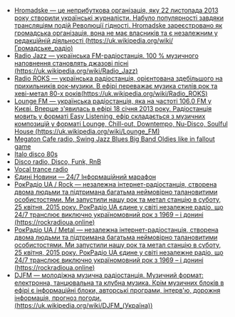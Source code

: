 * [Hromadske — це неприбуткова організація, яку 22 листопада 2013 року створили українські журналісти. Набуло популярності завдяки трансляціям подій Революції гідності. Hromadske зареєстровано як громадська організація, вона не має власників та є незалежним у редакційній діяльності (https://uk.wikipedia.org/wiki/Громадське_радіо)](http://[201:23b4:991a:634d:8359:4521:5576:15b7]/yggwave/radio/hromadske)
* [Radio Jazz — українська FM-радіостанція. 100 % музичного наповнення становлять джазові пісні (https://uk.wikipedia.org/wiki/Radio_Jazz)](http://[201:23b4:991a:634d:8359:4521:5576:15b7]/yggwave/radio/jazz)
* [Radio ROKS — українська радіостанція, орієнтована здебільшого на прихильників рок-музики. В ефірі переважає музика стилів рок та хеві-метал 80-х років(https://uk.wikipedia.org/wiki/Radio_ROKS)](http://[201:23b4:991a:634d:8359:4521:5576:15b7]/yggwave/radio/roks)
* [Lounge FM — українська радіостанція, яка на частоті 106.0 FM у Києві. Вперше з'явилась в ефірі 18 січня 2013 року. Радіостанція мовить у форматі Easy Listening, ефір складається з музичних композицій у форматі Lounge, Chill-out, Downtempo, Nu-Disco, Soulful House (https://uk.wikipedia.org/wiki/Lounge_FM)](http://[201:23b4:991a:634d:8359:4521:5576:15b7]/yggwave/radio/loungefm)
* [Megaton Cafe radio, Swing Jazz Blues Big Band Oldies like in fallout game](http://[200:bd1e:338e:77a9:b9e1:532:cadf:d759]:8000/megaton)
* [Italo disco 80s](http://[200:bd1e:338e:77a9:b9e1:532:cadf:d759]:8000/italo)
* [Disco radio, Disco, Funk, RnB](http://[200:bd1e:338e:77a9:b9e1:532:cadf:d759]:8000/disco)
* [Vocal trance radio](http://[200:bd1e:338e:77a9:b9e1:532:cadf:d759]:8000/vocaltrance)
* [Єдині Новини — 24/7 Інформаційний марафон](http://[200:7d2a:188f:fc04:30ea:da87:27e7:ca23]:8000/RadioNews)
* [РокРадіо UA / Rock — незалежна інтернет-радіостанція, створена двома людьми та підтримана багатьма неймовірно талановитими особистостями. Ми запустили нашу рок та метал станцію в суботу, 25 квітня, 2015 року. РокРадіо UA єдине у світі незалежне радіо, що 24/7 транслює виключно україномовний рок з 1969 – і донині (https://rockradioua.online)](http://[201:23b4:991a:634d:8359:4521:5576:15b7]/yggwave/radio/rockradioua/rock)
* [РокРадіо UA / Metal  — незалежна інтернет-радіостанція, створена двома людьми та підтримана багатьма неймовірно талановитими особистостями. Ми запустили нашу рок та метал станцію в суботу, 25 квітня, 2015 року. РокРадіо UA єдине у світі незалежне радіо, що 24/7 транслює виключно україномовний рок з 1969 – і донині (https://rockradioua.online)](http://[201:23b4:991a:634d:8359:4521:5576:15b7]/yggwave/radio/rockradioua/metal)
* [DJFM — молодіжна музична радіостанція. Музичний формат: електронна, танцювальна та клубна музика. Крім музичних блоків в ефірі є інформаційні блоки, авторські програми, інтерв'ю, дорожня інформація, прогноз погоди. (https://uk.wikipedia.org/wiki/DJFM_(Україна))](http://[201:23b4:991a:634d:8359:4521:5576:15b7]/yggwave/radio/djfm)